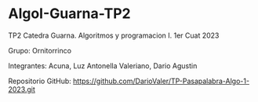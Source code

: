 # AlgoI-Guarna-TP2
TP2 Catedra Guarna. Algoritmos y programacion I. 1er Cuat 2023

Grupo: Ornitorrinco

Integrantes:
            Acuna, Luz Antonella
            Valeriano, Dario Agustin

Repositorio GitHub: https://github.com/DarioValer/TP-Pasapalabra-Algo-1-2023.git